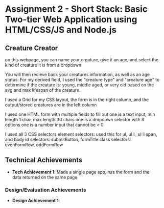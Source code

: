 Assignment 2 - Short Stack: Basic Two-tier Web Application using HTML/CSS/JS and Node.js  
===


## Creature Creator
on this webpage, you can name your creature, give it an age, and select the kind of creature it is from a dropdown.

You will then recieve back your creatures information, as well as an age status:
    For my derived field, I used the "creature type" and "creature age" to determine if the creature is: young, middle aged, or very old based on the avg and max lifespan of the creature.

I used a Grid for my CSS layout, the form is in the right column, and the output/stored creatures are in the left column

I used one HTML form with multiple fields to fill out
    one is a text input, min length 1 char, max length 30 chars
    one is a dropdown selector with 8 options
    one is a number input that cannot be < 0

I used all 3 CSS selectors
    element selectors: used this for ul, ul li, ul li span, and body
    id selectors: submitButton, formTitle
    class selectors: evenFormRow, oddFormRow

## Technical Achievements
- **Tech Achievement 1**: Made a single page app, has the form and the data returned on the same page

### Design/Evaluation Achievements
- **Design Achievement 1**: 
